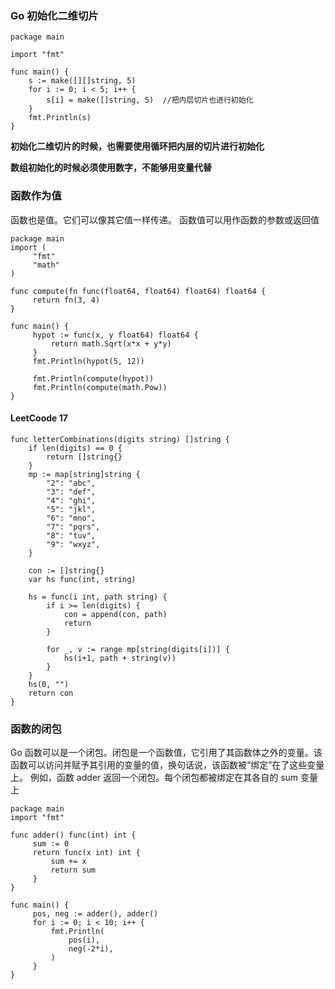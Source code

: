 ### Go 初始化二维切片

```
package main

import "fmt"

func main() {
	s := make([][]string, 5)
	for i := 0; i < 5; i++ {
		s[i] = make([]string, 5)  //把内层切片也进行初始化
	}
	fmt.Println(s)
}
```

**初始化二维切片的时候，也需要使用循环把内层的切片进行初始化**

**数组初始化的时候必须使用数字，不能够用变量代替**


### 函数作为值

函数也是值。它们可以像其它值一样传递。 函数值可以用作函数的参数或返回值

```
package main
import (
     "fmt"
     "math"
)

func compute(fn func(float64, float64) float64) float64 {
     return fn(3, 4)
}

func main() {
     hypot := func(x, y float64) float64 {
         return math.Sqrt(x*x + y*y)
     }
     fmt.Println(hypot(5, 12))

     fmt.Println(compute(hypot))
     fmt.Println(compute(math.Pow))
}
```

#### LeetCoode 17

```
func letterCombinations(digits string) []string {
    if len(digits) == 0 {
        return []string{}
    }
    mp := map[string]string {
        "2": "abc",
        "3": "def",
        "4": "ghi",
        "5": "jkl",
        "6": "mno",
        "7": "pqrs",
        "8": "tuv",
        "9": "wxyz",
    }

    con := []string{}
    var hs func(int, string)

    hs = func(i int, path string) {
        if i >= len(digits) {
            con = append(con, path)
            return
        }

        for _, v := range mp[string(digits[i])] {
            hs(i+1, path + string(v))
        }
    }
    hs(0, "")
    return con
}
```

### 函数的闭包

Go 函数可以是一个闭包。闭包是一个函数值，它引用了其函数体之外的变量。该函数可以访问并赋予其引用的变量的值，换句话说，该函数被“绑定”在了这些变量上。 例如，函数 adder 返回一个闭包。每个闭包都被绑定在其各自的 sum 变量上

```
package main
import "fmt"

func adder() func(int) int {
     sum := 0
     return func(x int) int {
         sum += x
         return sum
     }
}

func main() {
     pos, neg := adder(), adder()
     for i := 0; i < 10; i++ {
         fmt.Println(
             pos(i),
             neg(-2*i),
         )
     }
}
```

